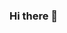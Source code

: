 ### Hi there 👋

<!--
**DevNicNic/DevNicNic**is a ✨ _special_ ✨ repository because its `README.md` (this file) appears on your GitH![videoRapido](https://github.com/DevNicNic/DevNicNic/assets/141369022/417d712b-fd75-4af5-a7c5-6b8ceeb720f5)
ub profile.

https://github.com/DevNicNic/DevNicNic/assets/141369022/7fc20bcc-a43a-4c5e-a822-cdbfdf3cd543


Here are some ideas to get you started:








- 🔭 I’m currently working on ...
- 🌱 I’m currently learning ...
- 👯 I’m looking to collaborate on ...a
- 🤔 I’m looking for help with ...
- 💬 Ask me about ...
- 📫 How to reach me: ...
- 😄 Pronouns: ...
- ⚡ Fun fact: ...
-->
